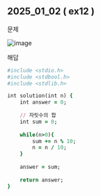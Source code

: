 ## 2025_01_02 ( ex12 )

문제 <br>

![image](https://github.com/user-attachments/assets/fed94f09-b970-4a29-a6cc-b3f11dcc5901) <br>

해답 <br>

```ruby
#include <stdio.h>
#include <stdbool.h>
#include <stdlib.h>

int solution(int n) {
    int answer = 0;
    
    // 자릿수의 합
    int sum = 0;
    
    while(n>0){
        sum += n % 10;
        n = n / 10;
    }
    
    answer = sum;
    
    return answer;
}
```
